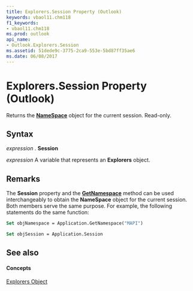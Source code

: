```yaml
---
title: Explorers.Session Property (Outlook)
keywords: vbaol11.chm118
f1_keywords:
- vbaol11.chm118
ms.prod: outlook
api_name:
- Outlook.Explorers.Session
ms.assetid: 51dede9c-3775-2ca9-553e-5bd87ff35ae6
ms.date: 06/08/2017
---
```



# Explorers.Session Property (Outlook)

Returns the **[NameSpace](namespace-object-outlook.md)** object for the current session. Read-only.


## Syntax

 _expression_ . **Session**

 _expression_ A variable that represents an **Explorers** object.


## Remarks

The **Session** property and the **[GetNamespace](application-getnamespace-method-outlook.md)** method can be used interchangeably to obtain the **NameSpace** object for the current session. Both members serve the same purpose. For example, the following statements do the same function:


```vb
Set objNamespace = Application.GetNamespace("MAPI") 
```


```vb
Set objSession = Application.Session
```


## See also


#### Concepts


[Explorers Object](explorers-object-outlook.md)

